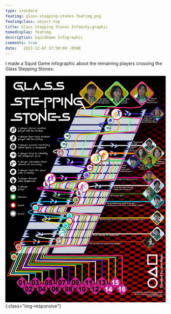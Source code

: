 ```yaml
---
type: standard
featimg: glass-stepping-stones-featimg.png
featimgclass: object-top
title: Glass Stepping Stones Info&shy;graphic
homedisplay: featimg
description: SquidGame Infographic
comments: true
date:   2021-12-07 17:50:00 -0500
---
```


I made a Squid Game infographic about the remaining players crossing the Glass Stepping Stones:

 ![Glass Stepping Stones Infographic](/img/glass-stepping-stones.webp){:class="img-responsive"}
